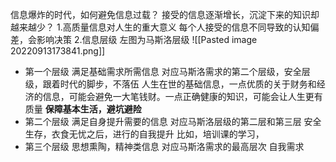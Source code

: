 信息爆炸的时代，如何避免信息过载？
接受的信息逐渐增长，沉淀下来的知识却越来越少？
1.高质量信息对人生的重大意义
每个人接受的信息不同导致的认知偏差，会影响决策
2.信息层级
左图为马斯洛层级
![[Pasted image 20220913173841.png]]
- 第一个层级 满足基础需求所需信息 对应马斯洛需求的第二个层级，安全层级，跟着时代的脚步，不落伍
  人生在世的基础信息，一点优质的关于财务和经济的信息，可能会避免一大笔钱财。一点正确健康的知识，可能会让人生更有质量
  **保障基本生活，避坑避险**
- 第二个层级  满足自身提升需要的信息 对应马斯洛层级的第二层和第三层
  安全生存，衣食无忧之后，进行的自我提升
  比如，培训课的学习，
- 第三个层级 思想熏陶，精神类信息 对应马斯洛需求的最高层次 自我需求